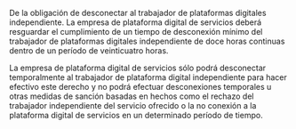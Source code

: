 De la obligación de desconectar al trabajador de plataformas digitales independiente. La empresa de plataforma digital de servicios deberá resguardar el cumplimiento de un tiempo de desconexión mínimo del trabajador de plataformas digitales independiente de doce horas continuas dentro de un período de veinticuatro horas.

La empresa de plataforma digital de servicios sólo podrá desconectar temporalmente al trabajador de plataforma digital independiente para hacer efectivo este derecho y no podrá efectuar desconexiones temporales u otras medidas de sanción basadas en hechos como el rechazo del trabajador independiente del servicio ofrecido o la no conexión a la plataforma digital de servicios en un determinado período de tiempo.